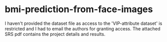 # bmi-prediction-from-face-images
I haven't provided the dataset file as access to the 'VIP-attribute dataset' is restricted and I had to email the authors for granting access.
The attached SRS pdf contains the project details and results. 
